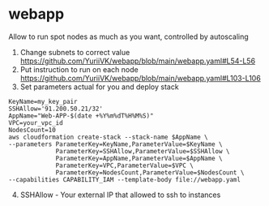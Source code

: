 # webapp

Allow to run spot nodes as much as you want, controlled by autoscaling
1. Change subnets to correct value
   https://github.com/YuriiVK/webapp/blob/main/webapp.yaml#L54-L56
2. Put instruction to run on each node
   https://github.com/YuriiVK/webapp/blob/main/webapp.yaml#L103-L106
3. Set parameters actual for you and deploy stack
```
KeyName=my_key_pair
SSHAllow='91.200.50.21/32'
AppName="Web-APP-$(date +%Y%m%dT%H%M%S)"
VPC=your_vpc_id
NodesCount=10
aws cloudformation create-stack --stack-name $AppName \
--parameters ParameterKey=KeyName,ParameterValue=$KeyName \
             ParameterKey=SSHAllow,ParameterValue=$SSHAllow \
             ParameterKey=AppName,ParameterValue=$AppName \
             ParameterKey=VPC,ParameterValue=$VPC \
             ParameterKey=NodesCount,ParameterValue=$NodesCount \
--capabilities CAPABILITY_IAM --template-body file://webapp.yaml
```
4. SSHAllow - Your external IP that allowed to ssh to instances
